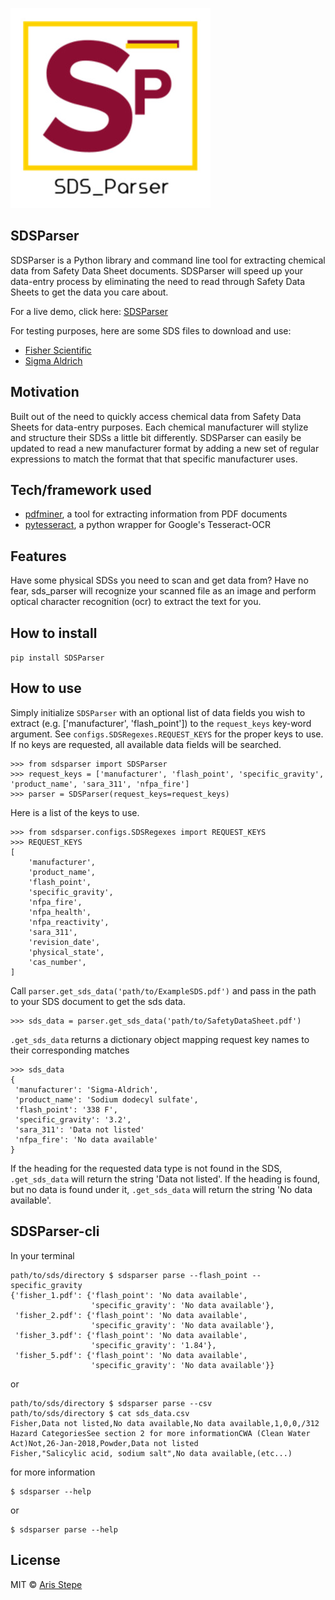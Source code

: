 ![alt text](https://github.com/astepe/sds_parser/blob/master/LogoSample_ByTailorBrands.jpg)

## SDSParser
SDSParser is a Python library and command line tool for extracting chemical data from Safety Data Sheet documents. SDSParser will speed up your
data-entry process by eliminating the need to read through Safety Data Sheets to get the data you care about.

For a live demo, click here: [SDSParser](http://www.arisstepe.com/projects/submit_sds)

For testing purposes, here are some SDS files to download and use:
* [Fisher Scientific](https://www.fishersci.com/store/msds?partNumber=M2131&productDescription=MET+ISOBUTYL+KETONE+CR+ACS+1L&vendorId=VN00033897&countryCode=US&language=en)
* [Sigma Aldrich](https://www.sigmaaldrich.com/MSDS/MSDS/DisplayMSDSPage.do?country=US&language=en&productNumber=P5958&brand=SIGALD&PageToGoToURL=https%3A%2F%2Fwww.sigmaaldrich.com%2Fcatalog%2Fsearch%3Fterm%3Dpotassium%26interface%3DAll%26N%3D0%26mode%3Dmatch%2520partialmax%26lang%3Den%26region%3DUS%26focus%3Dproduct)

## Motivation
Built out of the need to quickly access chemical data from Safety Data Sheets for data-entry purposes. Each chemical manufacturer will stylize and structure their SDSs a little bit differently. SDSParser can easily be updated to read a new manufacturer format by adding a new set of regular expressions to match the format that that specific manufacturer uses.

## Tech/framework used
* [pdfminer](https://github.com/euske/pdfminer), a tool for extracting information from PDF documents
* [pytesseract](https://pypi.org/project/pytesseract/), a python wrapper for Google's Tesseract-OCR

## Features
Have some physical SDSs you need to scan and get data from? Have no fear, sds_parser will recognize your scanned file as an image and perform optical character recognition (ocr) to extract the text for you.

## How to install

`pip install SDSParser`

## How to use
Simply initialize `SDSParser` with an optional list of data fields you wish to extract (e.g. ['manufacturer', 'flash_point']) to the `request_keys` key-word argument. See `configs.SDSRegexes.REQUEST_KEYS` for the proper keys to use. If no keys are requested, all available data fields will be searched.

```
>>> from sdsparser import SDSParser
>>> request_keys = ['manufacturer', 'flash_point', 'specific_gravity', 'product_name', 'sara_311', 'nfpa_fire']
>>> parser = SDSParser(request_keys=request_keys)
```

Here is a list of the keys to use.
```
>>> from sdsparser.configs.SDSRegexes import REQUEST_KEYS
>>> REQUEST_KEYS
[
    'manufacturer',
    'product_name',
    'flash_point',
    'specific_gravity',
    'nfpa_fire',
    'nfpa_health',
    'nfpa_reactivity',
    'sara_311',
    'revision_date',
    'physical_state',
    'cas_number',
]
```

Call `parser.get_sds_data('path/to/ExampleSDS.pdf')` and pass in the path to your SDS document to get the sds data.

```
>>> sds_data = parser.get_sds_data('path/to/SafetyDataSheet.pdf')
```

`.get_sds_data` returns a dictionary object mapping request key names to their corresponding matches

```
>>> sds_data
{
 'manufacturer': 'Sigma-Aldrich',
 'product_name': 'Sodium dodecyl sulfate',
 'flash_point': '338 F',
 'specific_gravity': '3.2',
 'sara_311': 'Data not listed'
 'nfpa_fire': 'No data available'
}
```

If the heading for the requested data type is not found in the SDS, `.get_sds_data` will return the string 'Data not listed'.
If the heading is found, but no data is found under it, `.get_sds_data` will return the string 'No data available'.

## SDSParser-cli

In your terminal

```
path/to/sds/directory $ sdsparser parse --flash_point --specific_gravity
{'fisher_1.pdf': {'flash_point': 'No data available',
                  'specific_gravity': 'No data available'},
 'fisher_2.pdf': {'flash_point': 'No data available',
                  'specific_gravity': 'No data available'},
 'fisher_3.pdf': {'flash_point': 'No data available',
                  'specific_gravity': '1.84'},
 'fisher_5.pdf': {'flash_point': 'No data available',
                  'specific_gravity': 'No data available'}}
```
or
```
path/to/sds/directory $ sdsparser parse --csv
path/to/sds/directory $ cat sds_data.csv
Fisher,Data not listed,No data available,No data available,1,0,0,/312 Hazard CategoriesSee section 2 for more informationCWA (Clean Water Act)Not,26-Jan-2018,Powder,Data not listed
Fisher,"Salicylic acid, sodium salt",No data available,(etc...)
```
for more information
```
$ sdsparser --help
```
or
```
$ sdsparser parse --help
```

## License

MIT © [Aris Stepe](http://www.arisstepe.com/)
